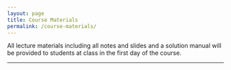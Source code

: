 ```yaml
---
layout: page
title: Course Materials
permalink: /course-materials/
---
```



All lecture materials including all notes and slides and a solution manual will be provided to students at class in the first day of the course.


---